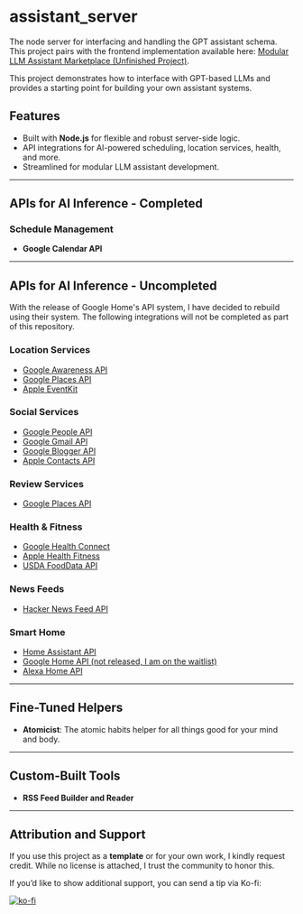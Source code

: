 # assistant_server

The node server for interfacing and handling the GPT assistant schema. This project pairs with the frontend implementation available here: [Modular LLM Assistant Marketplace (Unfinished Project)](https://github.com/mfreder7/Modular-LLM-Assistant-Marketplace-Unfinished-Project-).

This project demonstrates how to interface with GPT-based LLMs and provides a starting point for building your own assistant systems.

## Features

- Built with **Node.js** for flexible and robust server-side logic.
- API integrations for AI-powered scheduling, location services, health, and more.
- Streamlined for modular LLM assistant development.

---

## APIs for AI Inference - Completed

### Schedule Management

- **Google Calendar API**

---

## APIs for AI Inference - Uncompleted

With the release of Google Home's API system, I have decided to rebuild using their system. The following integrations will not be completed as part of this repository.

### Location Services

- [Google Awareness API](https://developers.google.com/awareness)
- [Google Places API](https://developers.google.com/maps/documentation#places)
- [Apple EventKit](https://developer.apple.com/documentation/eventkit)

### Social Services

- [Google People API](https://developers.google.com/people)
- [Google Gmail API](https://developers.google.com/gmail/api/guides)
- [Google Blogger API](https://developers.google.com/blogger)
- [Apple Contacts API](https://developer.apple.com/documentation/contacts)

### Review Services

- [Google Places API](https://developers.google.com/maps/documentation#places)

### Health & Fitness

- [Google Health Connect](https://developer.android.com/health-and-fitness/guides/health-connect)
- [Apple Health Fitness](https://developer.apple.com/health-fitness/)
- [USDA FoodData API](https://fdc.nal.usda.gov/api-guide.html)

### News Feeds

- [Hacker News Feed API](https://github.com/HackerNews/API)

### Smart Home

- [Home Assistant API](https://developers.home-assistant.io/docs/api/rest/)
- [Google Home API (not released, I am on the waitlist)](https://developers.home.google.com/apis)
- [Alexa Home API](https://developer.amazon.com/en-US/docs/alexa/device-apis/smart-home-general-apis.html)

---

## Fine-Tuned Helpers

- **Atomicist**: The atomic habits helper for all things good for your mind and body.

---

## Custom-Built Tools

- **RSS Feed Builder and Reader**

---

## Attribution and Support

If you use this project as a **template** or for your own work, I kindly request credit. While no license is attached, I trust the community to honor this.  

If you’d like to show additional support, you can send a tip via Ko-fi:

[![ko-fi](https://ko-fi.com/img/githubbutton_sm.svg)](https://ko-fi.com/L3L01PGZ3)
